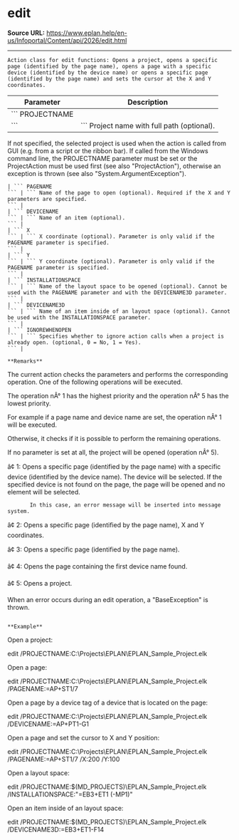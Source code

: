 # edit

**Source URL:** https://www.eplan.help/en-us/Infoportal/Content/api/2026/edit.html

---

```
Action class for edit functions: Opens a project, opens a specific page (identified by the page name), opens a page with a specific device (identified by the device name) or opens a specific page (identified by the page name) and sets the cursor at the X and Y coordinates.
```

  

| Parameter | Description |
| --- | --- |
| ``` PROJECTNAME ``` | ``` Project name with full path (optional). If not specified, the selected project is used when the action is called from GUI (e.g. from a script or the ribbon bar).  If called from the Windows command line, the PROJECTNAME parameter must be set or the ProjectAction must be used first (see also "ProjectAction"), otherwise an exception is thrown (see also "System.ArgumentException"). ``` |
| ``` PAGENAME ``` | ``` Name of the page to open (optional). Required if the X and Y parameters are specified. ``` |
| ``` DEVICENAME ``` | ``` Name of an item (optional). ``` |
| ``` X ``` | ``` X coordinate (optional). Parameter is only valid if the PAGENAME parameter is specified. ``` |
| ``` Y ``` | ``` Y coordinate (optional). Parameter is only valid if the PAGENAME parameter is specified. ``` |
| ``` INSTALLATIONSPACE ``` | ``` Name of the layout space to be opened (optional). Cannot be used with the PAGENAME parameter and with the DEVICENAME3D parameter. ``` |
| ``` DEVICENAME3D ``` | ``` Name of an item inside of an layout space (optional). Cannot be used with the INSTALLATIONSPACE parameter. ``` |
| ``` IGNOREWHENOPEN ``` | ``` Specifies whether to ignore action calls when a project is already open. (optional, 0 = No, 1 = Yes). ``` |

**Remarks**

```
The current action checks the parameters and performs the corresponding operation. One of the following operations will be executed. 
The operation nÂ° 1 has the highest priority and the operation nÂ° 5 has the lowest priority. 
For example if a page name and device name are set, the operation nÂ° 1 will be executed. 
Otherwise, it checks if it is possible to perform the remaining operations. 
If no parameter is set at all, the project will be opened (operation nÂ° 5).
â¢ 1: Opens a specific page (identified by the page name) with a specific device (identified by the device name). The device will be selected. If the specified device is not found on the page, the page will be opened and no element will be selected.
           In this case, an error message will be inserted into message system.
â¢ 2: Opens a specific page (identified by the page name), X and Y coordinates.
â¢ 3: Opens a specific page (identified by the page name).
â¢ 4: Opens the page containing the first device name found.
â¢ 5: Opens a project.
When an error occurs during an edit operation, a "BaseException" is thrown.
```

**Example**

```
Open a project:
edit /PROJECTNAME:C:\Projects\EPLAN\EPLAN_Sample_Project.elk

Open a page:

edit /PROJECTNAME:C:\Projects\EPLAN\EPLAN_Sample_Project.elk /PAGENAME:=AP+ST1/7

Open a page by a device tag of a device that is located on the page:

edit /PROJECTNAME:C:\Projects\EPLAN\EPLAN_Sample_Project.elk /DEVICENAME:=AP+PT1-G1

Open a page and set the cursor to X and Y position:

edit /PROJECTNAME:C:\Projects\EPLAN\EPLAN_Sample_Project.elk /PAGENAME:=AP+ST1/7 /X:200 /Y:100

Open a layout space:

edit /PROJECTNAME:$(MD_PROJECTS)\EPLAN_Sample_Project.elk /INSTALLATIONSPACE:"=EB3+ET1 (-MP1)"

Open an item inside of an layout space:

edit /PROJECTNAME:$(MD_PROJECTS)\EPLAN_Sample_Project.elk /DEVICENAME3D:=EB3+ET1-F14
```